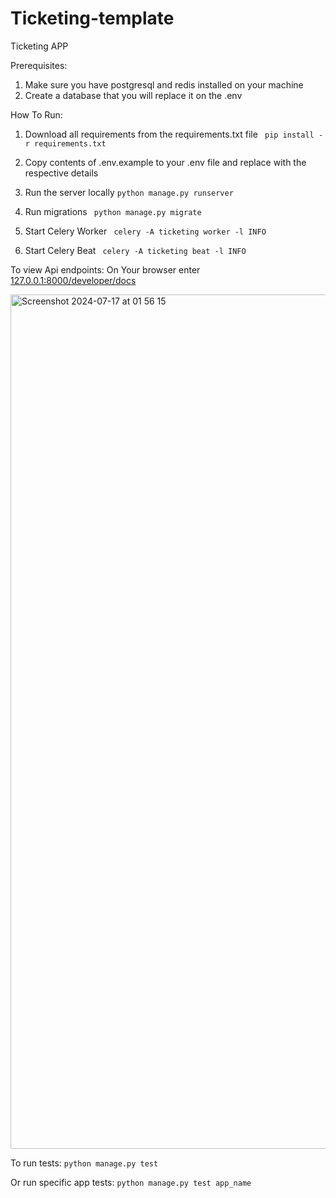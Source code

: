 # Ticketing-template 
Ticketing APP

Prerequisites:
1. Make sure you have postgresql and redis installed on your machine
2. Create a database that you will replace it on the .env

How To Run:
1. Download all requirements from the requirements.txt file
    ``` pip install -r requirements.txt```

2. Copy contents of .env.example to your .env file and replace with the respective details

3. Run the server locally
    ```python manage.py runserver```

4. Run migrations
    ``` python manage.py migrate```

5. Start Celery Worker
    ``` celery -A ticketing worker -l INFO```

6. Start Celery Beat
    ``` celery -A ticketing beat -l INFO```


To view Api endpoints:
On Your browser enter
 [127.0.0.1:8000/developer/docs](http://127.0.0.1:8000/developer/docs)

 
<img width="1367" alt="Screenshot 2024-07-17 at 01 56 15" src="https://github.com/user-attachments/assets/17007873-06af-4955-9fcb-8cf447fbdd4b">

To run tests:
    ```python manage.py test```

Or run specific app tests:
    ```python manage.py test app_name```


